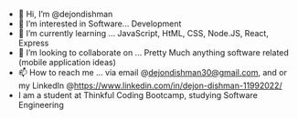 - 👋 Hi, I’m @dejondishman
- 👀 I’m interested in Software... Development 
- 🌱 I’m currently learning ... JavaScript, HtML, CSS, Node.JS, React, Express
- 💞️ I’m looking to collaborate on ... Pretty Much anything software related (mobile application  ideas) 
- 📫 How to reach me ... via email @dejondishman30@gmail.com, and or my LinkedIn @https://www.linkedin.com/in/dejon-dishman-11992022/
- I am a student at Thinkful Coding Bootcamp, studying Software Engineering 
<!---
dejondishman/dejondishman is a ✨ special ✨ repository because its `README.md` (this file) appears on your GitHub profile.
You can click the Preview link to take a look at your changes.
--->
